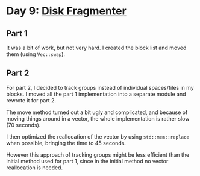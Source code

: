 # Day 9: [Disk Fragmenter](https://adventofcode.com/2024/day/9)

## Part 1

It was a bit of work, but not very hard. I created the block list and moved them (using `Vec::swap`).

## Part 2

For part 2, I decided to track groups instead of individual spaces/files in my blocks. I moved all the part 1 implementation into a separate module and rewrote it for part 2.

The move method turned out a bit ugly and complicated, and because of moving things around in a vector, the whole implementation is rather slow (70 seconds).

I then optimized the reallocation of the vector by using `std::mem::replace` when possible, bringing the time to 45 seconds.

However this approach of tracking groups might be less efficient than the initial method used for part 1, since in the initial method no vector reallocation is needed.